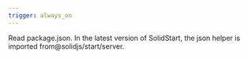 ```yaml
---
trigger: always_on
---
```


Read package.json. In the latest version of SolidStart, the json helper is imported from@solidjs/start/server.